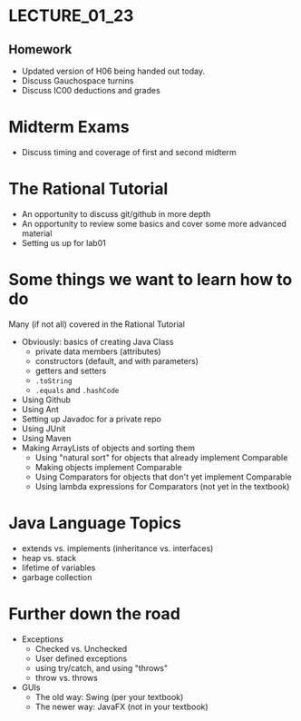 # LECTURE_01_23

## Homework 

* Updated version of H06 being handed out today.
* Discuss Gauchospace turnins
* Discuss IC00 deductions and grades

# Midterm Exams

* Discuss timing and coverage of first and second midterm

# The Rational Tutorial

* An opportunity to discuss git/github in more depth
* An opportunity to review some basics and cover some more advanced material
* Setting us up for lab01

# Some things we want to learn how to do

Many (if not all) covered in the Rational Tutorial

* Obviously: basics of creating Java Class
   * private data members (attributes)
   * constructors (default, and with parameters)
   * getters and setters
   * `.toString`
   * `.equals` and `.hashCode`
* Using Github
* Using Ant 
* Setting up Javadoc for a private repo
* Using JUnit
* Using Maven
* Making ArrayLists of objects and sorting them
   * Using "natural sort" for objects that already implement Comparable
   * Making objects implement Comparable
   * Using Comparators for objects that don't yet implement Comparable
   * Using lambda expressions for Comparators (not yet in the textbook)

# Java Language Topics

* extends vs. implements (inheritance vs. interfaces)
* heap vs. stack
* lifetime of variables
* garbage collection

# Further down the road

* Exceptions
   * Checked vs. Unchecked
   * User defined exceptions
   * using try/catch, and using "throws"   
   * throw vs. throws
* GUIs
   * The old way: Swing (per your textbook)
   * The newer way: JavaFX (not in your textbook)
